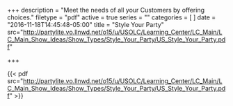+++
description = "Meet the needs of all your Customers by offering choices."
filetype = "pdf"
active = true
series = ""
categories = [
]
date = "2016-11-18T14:45:48-05:00"
title = "Style Your Party"
src="http://partylite.vo.llnwd.net/o15/u/USOLC/Learning_Center/LC_Main/LC_Main_Show_Ideas/Show_Types/Style_Your_Party/US_Style_Your_Party.pdf"

+++

{{< pdf src="http://partylite.vo.llnwd.net/o15/u/USOLC/Learning_Center/LC_Main/LC_Main_Show_Ideas/Show_Types/Style_Your_Party/US_Style_Your_Party.pdf" >}}
